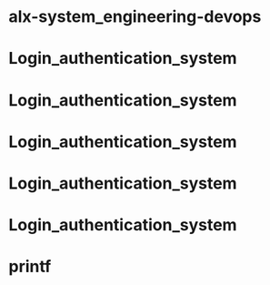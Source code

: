 # alx-system_engineering-devops
# Login_authentication_system
# Login_authentication_system
# Login_authentication_system
# Login_authentication_system
# Login_authentication_system
# printf
